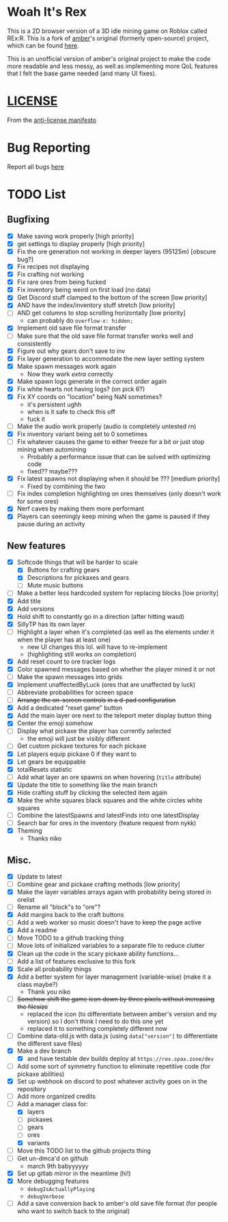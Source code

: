 # Woah It's Rex
This is a 2D browser version of a 3D idle mining game on Roblox called REx:R.
This is a fork of [amber](https://github.com/ambercatgirl)'s original (formerly open-source) project,
which can be found [here](https://ambercatgirl.github.io/woah-its-rex).

This is an unofficial version of amber's original project to make the code more readable and less messy, as well as implementing more QoL features that I felt the base game needed (and many UI fixes).

# [LICENSE](./media/LICENSE.mp4)
From the [anti-license manifesto](https://www.boringcactus.com/2021/09/29/anti-license-manifesto.html)

# Bug Reporting
Report all bugs [here](https://gitlab.com/SpiritAxolotl/woah-its-rex/-/issues/new?issuable_template=Bug)

# TODO List

## Bugfixing
- [x] Make saving work properly \[high priority\]
- [x] get settings to display properly \[high priority\]
- [x] Fix the ore generation not working in deeper layers (95125m) \[obscure bug?\]
- [x] Fix recipes not displaying
- [x] Fix crafting not working
- [x] Fix rare ores from being fucked
- [x] Fix inventory being weird on first load (no data)
- [x] Get Discord stuff clamped to the bottom of the screen \[low priority\]
- [x] AND have the index/inventory stuff stretch \[low priority\]
- [ ] AND get columns to stop scrolling horizontally \[low priority\]
  - can probably do `overflow-x: hidden;`
- [x] Implement old save file format transfer
- [ ] Make sure that the old save file format transfer works well and consistently
- [x] Figure out why gears don't save to inv
- [x] Fix layer generation to accommodate the new layer setting system
- [x] Make spawn messages work again
  - Now they work *extra* correctly
- [x] Make spawn logs generate in the correct order again
- [x] Fix white hearts not having logs? (on pick 6?)
- [x] Fix XY coords on "location" being NaN sometimes?
  - it's persistent ughh
  - when is it safe to check this off
  - fuck it
- [ ] Make the audio work properly (audio is completely untested rn)
- [x] Fix inventory variant being set to 0 sometimes
- [ ] Fix whatever causes the game to either freeze for a bit or just stop mining when automining
  - Probably a performance issue that can be solved with optimizing code
  - fixed?? maybe???
- [x] Fix latest spawns not displaying when it should be ??? \[medium priority\]
  - Fixed by combining the two
- [ ] Fix index completion highlighting on ores themselves (only doesn't work for some ores)
- [x] Nerf caves by making them more performant
- [x] Players can seemingly keep mining when the game is paused if they pause during an activity

## New features
- [x] Softcode things that will be harder to scale
  - [x] Buttons for crafting gears
  - [x] Descriptions for pickaxes and gears
  - [ ] Mute music buttons
- [ ] Make a better less hardcoded system for replacing blocks \[low priority\]
- [x] Add title
- [x] Add versions
- [x] Hold shift to constantly go in a direction (after hitting wasd)
- [x] SillyTP has its own layer
- [ ] Highlight a layer when it's completed (as well as the elements under it when the player has at least one)
  - new UI changes this lol. will have to re-implement
  - (highlighting still works on completion)
- [x] Add reset count to ore tracker logs
- [x] Color spawned messages based on whether the player mined it or not
- [ ] Make the spawn messages into grids
- [x] Implement unaffectedByLuck (ores that are unaffected by luck)
- [ ] Abbreviate probabilities for screen space
- [ ] ~~Arrange the on-screen controls in a d-pad configuration~~
- [x] Add a dedicated "reset game" button
- [x] Add the main layer ore next to the teleport meter display button thing
- [x] Center the emoji somehow
- [ ] Display what pickaxe the player has currently selected
  - the emoji will just be visibly different
- [ ] Get custom pickaxe textures for each pickaxe
- [x] Let players equip pickaxe 0 if they want to
- [x] Let gears be equippable
- [x] totalResets statistic
- [ ] Add what layer an ore spawns on when hovering (`title` attribute)
- [x] Update the title to something like the main branch
- [x] Hide crafting stuff by clicking the selected item again
- [x] Make the white squares black squares and the white circles white squares
- [ ] Combine the latestSpawns and latestFinds into one latestDisplay
- [ ] Search bar for ores in the inventory (feature request from nykk)
- [x] Theming
  - Thanks niko

## Misc.
- [x] Update to latest
- [ ] Combine gear and pickaxe crafting methods \[low priority\]
- [x] Make the layer variables arrays again with probability being stored in orelist
- [ ] Rename all "block"s to "ore"?
- [x] Add margins back to the craft buttons
- [ ] Add a web worker so music doesn't have to keep the page active
- [x] Add a readme
- [ ] Move TODO to a github tracking thing
- [ ] Move lots of initialized variables to a separate file to reduce clutter
- [x] Clean up the code in the scary pickaxe ability functions...
- [ ] Add a list of features exclusive to this fork
- [x] Scale all probability things
- [x] Add a better system for layer management (variable-wise) (make it a class maybe?)
  - Thank you niko
- [ ] ~~Somehow shift the game icon down by three pixels without increasing the filesize~~
  - replaced the icon (to differentiate between amber's version and my version) so I don't think I need to do this one yet
  - replaced it to something completely different now
- [ ] Combine data-old.js with data.js (using `data["version"]` to differentiate the different save files)
- [x] Make a dev branch
  - [x] and have testable dev builds deploy at `https://rex.spax.zone/dev`
- [ ] Add some sort of symmetry function to eliminate repetitive code (for pickaxe abilities)
- [x] Set up webhook on discord to post whatever activity goes on in the repository
- [ ] Add more organized credits
- [ ] Add a manager class for:
  - [x] layers
  - [ ] pickaxes
  - [ ] gears
  - [ ] ores
  - [x] variants
- [ ] Move this TODO list to the github projects thing
- [ ] Get un-dmca'd on github
  - march 9th babyyyyyy
- [x] Set up gitlab mirror in the meantime (hi!)
- [x] More debugging features
  - `debugIsActuallyPlaying`
  - `debugVerbose`
- [ ] Add a save conversion back to amber's old save file format (for people who want to switch back to the original)
